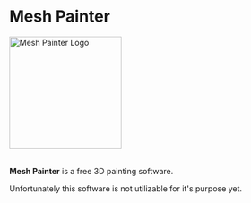 # Mesh Painter

<img src="https://github.com/mert-tetik/mesh-painter/blob/main/Main/src/.gh_resources/logo-1024x.png" width="200" alt="Mesh Painter Logo"><br><br>

**Mesh Painter**  is a free 3D painting software.

Unfortunately this software is not utilizable for it's purpose yet.